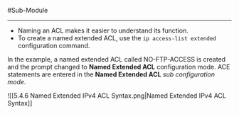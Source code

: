 #Sub-Module 

---
- Naming an ACL makes it easier to understand its function.
- To create a named extended ACL, use the `ip access-list extended` configuration command.

In the example, a named extended ACL called NO-FTP-ACCESS is created and the prompt changed to **Named Extended ACL** configuration mode.
ACE statements are entered in the **Named Extended ACL**  *sub configuration mode*.

![[5.4.6 Named Extended IPv4 ACL Syntax.png|Named Extended IPv4 ACL Syntax]]
